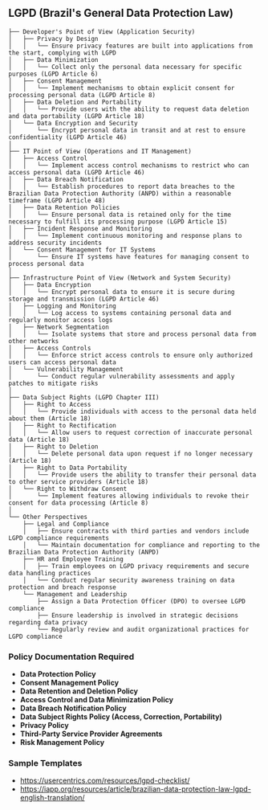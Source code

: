 ## LGPD (Brazil's General Data Protection Law)

```Tree Structure
├── Developer's Point of View (Application Security)
│   ├── Privacy by Design
│   │   └── Ensure privacy features are built into applications from the start, complying with LGPD
│   ├── Data Minimization
│   │   └── Collect only the personal data necessary for specific purposes (LGPD Article 6)
│   ├── Consent Management
│   │   └── Implement mechanisms to obtain explicit consent for processing personal data (LGPD Article 8)
│   ├── Data Deletion and Portability
│   │   └── Provide users with the ability to request data deletion and data portability (LGPD Article 18)
│   └── Data Encryption and Security
│       └── Encrypt personal data in transit and at rest to ensure confidentiality (LGPD Article 46)
│
├── IT Point of View (Operations and IT Management)
│   ├── Access Control
│   │   └── Implement access control mechanisms to restrict who can access personal data (LGPD Article 46)
│   ├── Data Breach Notification
│   │   └── Establish procedures to report data breaches to the Brazilian Data Protection Authority (ANPD) within a reasonable timeframe (LGPD Article 48)
│   ├── Data Retention Policies
│   │   └── Ensure personal data is retained only for the time necessary to fulfill its processing purpose (LGPD Article 15)
│   ├── Incident Response and Monitoring
│   │   └── Implement continuous monitoring and response plans to address security incidents
│   └── Consent Management for IT Systems
│       └── Ensure IT systems have features for managing consent to process personal data
│
├── Infrastructure Point of View (Network and System Security)
│   ├── Data Encryption
│   │   └── Encrypt personal data to ensure it is secure during storage and transmission (LGPD Article 46)
│   ├── Logging and Monitoring
│   │   └── Log access to systems containing personal data and regularly monitor access logs
│   ├── Network Segmentation
│   │   └── Isolate systems that store and process personal data from other networks
│   ├── Access Controls
│   │   └── Enforce strict access controls to ensure only authorized users can access personal data
│   └── Vulnerability Management
│       └── Conduct regular vulnerability assessments and apply patches to mitigate risks
│
├── Data Subject Rights (LGPD Chapter III)
│   ├── Right to Access
│   │   └── Provide individuals with access to the personal data held about them (Article 18)
│   ├── Right to Rectification
│   │   └── Allow users to request correction of inaccurate personal data (Article 18)
│   ├── Right to Deletion
│   │   └── Delete personal data upon request if no longer necessary (Article 18)
│   ├── Right to Data Portability
│   │   └── Provide users the ability to transfer their personal data to other service providers (Article 18)
│   └── Right to Withdraw Consent
│       └── Implement features allowing individuals to revoke their consent for data processing (Article 8)
│
└── Other Perspectives
    ├── Legal and Compliance
    │   ├── Ensure contracts with third parties and vendors include LGPD compliance requirements
    │   └── Maintain documentation for compliance and reporting to the Brazilian Data Protection Authority (ANPD)
    ├── HR and Employee Training
    │   ├── Train employees on LGPD privacy requirements and secure data handling practices
    │   └── Conduct regular security awareness training on data protection and breach response
    └── Management and Leadership
        ├── Assign a Data Protection Officer (DPO) to oversee LGPD compliance
        ├── Ensure leadership is involved in strategic decisions regarding data privacy
        └── Regularly review and audit organizational practices for LGPD compliance
```

### Policy Documentation Required

-   **Data Protection Policy**
-   **Consent Management Policy**
-   **Data Retention and Deletion Policy**
-   **Access Control and Data Minimization Policy**
-   **Data Breach Notification Policy**
-   **Data Subject Rights Policy (Access, Correction, Portability)**
-   **Privacy Policy**
-   **Third-Party Service Provider Agreements**
-   **Risk Management Policy**

### Sample Templates

-   https://usercentrics.com/resources/lgpd-checklist/
-   https://iapp.org/resources/article/brazilian-data-protection-law-lgpd-english-translation/
